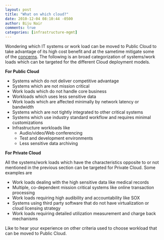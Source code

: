 ```yaml
---
layout: post
title: "What on which cloud?"
date: 2010-12-04 08:10:44 -0500
author: Biju Nair
comments: true
categories: [infrastructure-mgmt]
---
```

Wondering which IT systems or work load can be moved to Public Cloud to take advantage of its high cost benefit and at the sametime mitigate some of the [concerns](/blog/2010/11/15/why-and-why-not-cloud/). The following is an broad categorization of systems/work loads which can be targeted for the different Cloud deployment models.
<!--more-->
**For Public Cloud**

- Systems which do not deliver competitive advantage
- Systems which are not mission critical
- Work loads which do not handle core business
- Workloads which uses less sensitive data
- Work loads which are affected minimally by network latency or bandwidth
- Systems which are not tightly integrated to other critical systems
- Systems which use industry standard workflow and requires minimal customizations
- Infrastructure workloads like
  - Audio/video/Web conferencing
  - Test and development environments
  - Less sensitive data archiving

**For Private Cloud**

All the systems/work loads which have the characteristics opposite to or not mentioned in the previous section  can be targeted for Private Cloud. Some examples are

- Work loads dealing with the high sensitive data like medical records
- Multiple, co-dependent mission critical systems like online transaction processing
- Work loads requiring high audibility and accountability like SOX
- Systems using third party software that do not have virtualization or cloud licensing strategy
- Work loads requiring detailed utilization measurement and charge back mechanisms

Like to hear your experience on other criteria used to choose workload that can be moved to Public Cloud.
